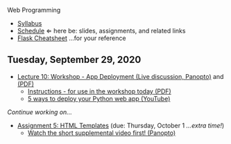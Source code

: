 Web Programming


- [Syllabus](syllabus.md)
- [Schedule](schedule.md)   &lArr; here be: slides, assignments, and related links
- [Flask Cheatsheet](flask-cheatsheet.md) ...for your reference

## Tuesday, September 29, 2020

- [Lecture 10: Workshop - App Deployment (Live discussion, Panopto)](https://rochester.hosted.panopto.com/Panopto/Pages/Viewer.aspx?id=2b8257b2-5a70-4e64-8dc9-ac45017c584b) and [(PDF)](10-app-deployment/five-ways.pdf)
  - [Instructions - for use in the workshop today (PDF)](10-app-deployment/python-reclaim-hosting.pdf)
  - [5 ways to deploy your Python web app (YouTube)](https://youtu.be/vGphzPLemZE)

*Continue working on...*

- [Assignment 5: HTML Templates](assignment05-html-templates/instructions.md) (due: Thursday, October 1 *...extra time!*)
  - [Watch the short supplemental video first! (Panopto)](https://rochester.hosted.panopto.com/Panopto/Pages/Viewer.aspx?id=fa6fe9f8-fd91-49b5-ae9a-ac41011ab06d)



